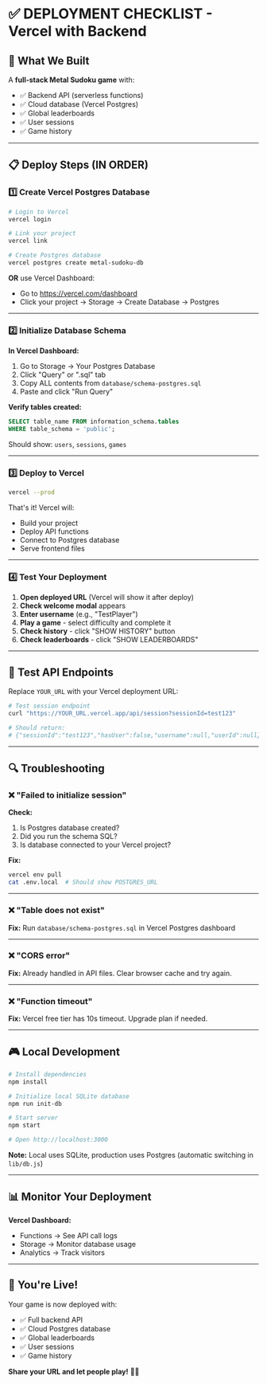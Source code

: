 # ✅ DEPLOYMENT CHECKLIST - Vercel with Backend

## 🎯 What We Built

A **full-stack Metal Sudoku game** with:
- ✅ Backend API (serverless functions)
- ✅ Cloud database (Vercel Postgres)
- ✅ Global leaderboards
- ✅ User sessions
- ✅ Game history

---

## 📋 Deploy Steps (IN ORDER)

### 1️⃣ Create Vercel Postgres Database

```bash
# Login to Vercel
vercel login

# Link your project
vercel link

# Create Postgres database
vercel postgres create metal-sudoku-db
```

**OR** use Vercel Dashboard:
- Go to https://vercel.com/dashboard
- Click your project → Storage → Create Database → Postgres

---

### 2️⃣ Initialize Database Schema

**In Vercel Dashboard:**
1. Go to Storage → Your Postgres Database
2. Click "Query" or ".sql" tab
3. Copy ALL contents from `database/schema-postgres.sql`
4. Paste and click "Run Query"

**Verify tables created:**
```sql
SELECT table_name FROM information_schema.tables 
WHERE table_schema = 'public';
```

Should show: `users`, `sessions`, `games`

---

### 3️⃣ Deploy to Vercel

```bash
vercel --prod
```

That's it! Vercel will:
- Build your project
- Deploy API functions
- Connect to Postgres database
- Serve frontend files

---

### 4️⃣ Test Your Deployment

1. **Open deployed URL** (Vercel will show it after deploy)
2. **Check welcome modal** appears
3. **Enter username** (e.g., "TestPlayer")
4. **Play a game** - select difficulty and complete it
5. **Check history** - click "SHOW HISTORY" button
6. **Check leaderboards** - click "SHOW LEADERBOARDS"

---

## 🧪 Test API Endpoints

Replace `YOUR_URL` with your Vercel deployment URL:

```bash
# Test session endpoint
curl "https://YOUR_URL.vercel.app/api/session?sessionId=test123"

# Should return:
# {"sessionId":"test123","hasUser":false,"username":null,"userId":null}
```

---

## 🔍 Troubleshooting

### ❌ "Failed to initialize session"

**Check:**
1. Is Postgres database created?
2. Did you run the schema SQL?
3. Is database connected to your Vercel project?

**Fix:**
```bash
vercel env pull
cat .env.local  # Should show POSTGRES_URL
```

---

### ❌ "Table does not exist"

**Fix:** Run `database/schema-postgres.sql` in Vercel Postgres dashboard

---

### ❌ "CORS error"

**Fix:** Already handled in API files. Clear browser cache and try again.

---

### ❌ "Function timeout"

**Fix:** Vercel free tier has 10s timeout. Upgrade plan if needed.

---

## 🎮 Local Development

```bash
# Install dependencies
npm install

# Initialize local SQLite database
npm run init-db

# Start server
npm start

# Open http://localhost:3000
```

**Note:** Local uses SQLite, production uses Postgres (automatic switching in `lib/db.js`)

---

## 📊 Monitor Your Deployment

**Vercel Dashboard:**
- Functions → See API call logs
- Storage → Monitor database usage
- Analytics → Track visitors

---

## 🚀 You're Live!

Your game is now deployed with:
- ✅ Full backend API
- ✅ Cloud Postgres database
- ✅ Global leaderboards
- ✅ User sessions
- ✅ Game history

**Share your URL and let people play!** 🎸🤘
